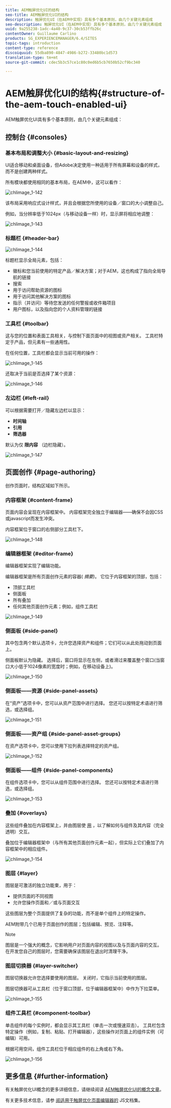 ```yaml
---
title: AEM触屏优化UI的结构
seo-title: AEM触屏优化UI的结构
description: 触屏优化UI（在AEM中实现）具有多个基本原则，由几个关键元素组成
seo-description: 触屏优化UI（在AEM中实现）具有多个基本原则，由几个关键元素组成
uuid: 9a255238-1adc-4a40-9c37-30cb53ffb26c
contentOwner: Guillaume Carlino
products: SG_EXPERIENCEMANAGER/6.4/SITES
topic-tags: introduction
content-type: reference
discoiquuid: 55dba890-4847-4986-b272-33480bc1d573
translation-type: tm+mt
source-git-commit: cdec5b3c57ce1c80c0ed6b5cb7650b52cf9bc340

---
```



# AEM触屏优化UI的结构{#structure-of-the-aem-touch-enabled-ui}

AEM触屏优化UI具有多个基本原则，由几个关键元素组成：

## 控制台 {#consoles}

### 基本布局和调整大小 {#basic-layout-and-resizing}

UI适合移动和桌面设备，但Adobe决定使用一种适用于所有屏幕和设备的样式，而不是创建两种样式。

所有模块都使用相同的基本布局，在AEM中，这可以看作：

![chlimage_1-142](assets/chlimage_1-142.png)

该布局采用响应式设计样式，并且会根据您所使用的设备／窗口的大小调整自己。

例如，当分辨率低于1024px（与移动设备一样）时，显示屏将相应地调整：

![chlimage_1-143](assets/chlimage_1-143.png)

### 标题栏 {#header-bar}

![chlimage_1-144](assets/chlimage_1-144.png)

标题栏显示全局元素，包括：

* 徽标和您当前使用的特定产品／解决方案；对于AEM，这也构成了指向全局导航的链接
* 搜索
* 用于访问帮助资源的图标
* 用于访问其他解决方案的图标
* 指示（并访问）等待您发送的任何警报或收件箱项目
* 用户图标，以及指向您的个人资料管理的链接

### 工具栏 {#toolbar}

这与您的位置和表面工具相关，与控制下面页面中的视图或资产相关。 工具栏特定于产品，但元素有一些通用性。

在任何位置，工具栏都会显示当前可用的操作：

![chlimage_1-145](assets/chlimage_1-145.png)

还取决于当前是否选择了某个资源：

![chlimage_1-146](assets/chlimage_1-146.png)

### 左边栏 {#left-rail}

可以根据需要打开／隐藏左边栏以显示：

* **时间轴**
* **引用**
* **筛选器**

默认为仅 **限内容** （边栏隐藏）。

![chlimage_1-147](assets/chlimage_1-147.png)

## 页面创作 {#page-authoring}

创作页面时，结构区域如下所示。

### 内容框架 {#content-frame}

页面内容会呈现在内容框架中。 内容框架完全独立于编辑器——确保不会因CSS或javascript而发生冲突。

内容框架位于窗口的右侧部分工具栏下。

![chlimage_1-148](assets/chlimage_1-148.png)

### 编辑器框架 {#editor-frame}

编辑器框架实现了编辑功能。

编辑器框架是所有页面创作元素的容器( *摘要)*。 它位于内容框架的顶部，包括：

* 顶部工具栏
* 侧面板
* 所有叠加
* 任何其他页面创作元素；例如，组件工具栏

![chlimage_1-149](assets/chlimage_1-149.png)

### 侧面板 {#side-panel}

其中包含两个默认选项卡，允许您选择资产和组件；它们可以从此处拖动到页面上。

侧面板默认为隐藏。 选择后，窗口将显示在左侧，或者滑过来覆盖整个窗口(当窗口大小低于1024像素的宽度时；例如，在移动设备上)。

![chlimage_1-150](assets/chlimage_1-150.png)

### 侧面板——资源 {#side-panel-assets}

在“资产”选项卡中，您可以从资产范围中进行选择。 您还可以按特定术语进行筛选，或选择组。

![chlimage_1-151](assets/chlimage_1-151.png)

### 侧面板——资产组 {#side-panel-asset-groups}

在资产选项卡中，您可以使用下拉列表选择特定的资产组。

![chlimage_1-152](assets/chlimage_1-152.png)

### 侧面板——组件 {#side-panel-components}

在组件选项卡中，您可以从组件范围中进行选择。 您还可以按特定术语进行筛选，或选择组。

![chlimage_1-153](assets/chlimage_1-153.png)

### 叠加 {#overlays}

这些组件叠加在内容框架上，并由图层使 [用](#layer) ，以了解如何与组件及其内容（完全透明）交互。

叠加位于编辑器框架中（与所有其他页面创作元素一起），但实际上它们叠加了内容框架中的相应组件。

![chlimage_1-154](assets/chlimage_1-154.png)

### 图层 {#layer}

图层是可激活的独立功能束，用于：

* 提供页面的不同视图
* 允许您操作页面和／或与页面交互

这些图层为整个页面提供了复杂的功能，而不是单个组件上的特定操作。

AEM附带几个已用于页面创作的图层；包括编辑、预览、注释等。

>[!NOTE]
>
>图层是一个强大的概念，它影响用户对页面内容的视图以及与页面内容的交互。 在开发您自己的图层时，您需要确保该图层在退出时清理干净。

### 图层切换器 {#layer-switcher}

图层切换器允许您选择要使用的图层。 关闭时，它指示当前使用的图层。

图层切换器可从工具栏（位于窗口顶部，位于编辑器框架中）中作为下拉菜单。

![chlimage_1-155](assets/chlimage_1-155.png)

### 组件工具栏 {#component-toolbar}

单击组件的每个实例时，都会显示其工具栏（单击一次或慢速双击）。 工具栏包含特定操作（例如，复制、粘贴、打开编辑器），这些操作对页面上的组件实例（可编辑）可用。

根据可用空间，组件工具栏位于相应组件的右上角或右下角。

![chlimage_1-156](assets/chlimage_1-156.png)

## 更多信息 {#further-information}

有关触屏优化UI概念的更多详细信息，请继续阅读 [AEM触屏优化UI的概念文章](/help/sites-developing/touch-ui-concepts.md)。

有关更多技术信息，请参 [阅适用于触屏优化页面编辑器的](https://helpx.adobe.com/experience-manager/6-4/sites/developing/using/reference-materials/jsdoc/ui-touch/editor-core/index.html) JS文档集。

